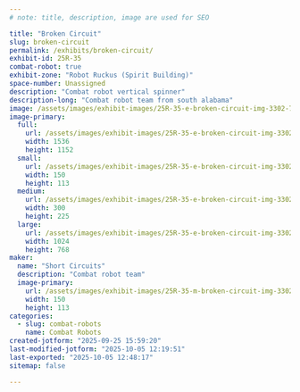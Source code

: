 ```yaml
---
# note: title, description, image are used for SEO

title: "Broken Circuit"
slug: broken-circuit
permalink: /exhibits/broken-circuit/
exhibit-id: 25R-35
combat-robot: true
exhibit-zone: "Robot Ruckus (Spirit Building)"
space-number: Unassigned
description: "Combat robot vertical spinner"
description-long: "Combat robot team from south alabama"
image: /assets/images/exhibit-images/25R-35-e-broken-circuit-img-3302-7128-300x225.jpeg
image-primary: 
  full:
    url: /assets/images/exhibit-images/25R-35-e-broken-circuit-img-3302-7128-full.jpeg
    width: 1536
    height: 1152
  small:
    url: /assets/images/exhibit-images/25R-35-e-broken-circuit-img-3302-7128-150x113.jpeg
    width: 150
    height: 113
  medium:
    url: /assets/images/exhibit-images/25R-35-e-broken-circuit-img-3302-7128-300x225.jpeg
    width: 300
    height: 225
  large:
    url: /assets/images/exhibit-images/25R-35-e-broken-circuit-img-3302-7128-1024x768.jpeg
    width: 1024
    height: 768
maker: 
  name: "Short Circuits"
  description: "Combat robot team"
  image-primary:
    url: /assets/images/exhibit-images/25R-35-m-broken-circuit-img-3302-150x113.jpeg
    width: 150
    height: 113
categories: 
  - slug: combat-robots
    name: Combat Robots
created-jotform: "2025-09-25 15:59:20"
last-modified-jotform: "2025-10-05 12:19:51"
last-exported: "2025-10-05 12:48:17"
sitemap: false

---
```

